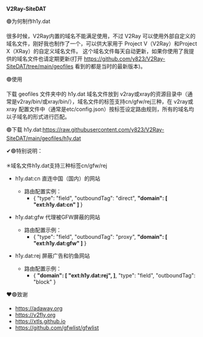 <b>V2Ray-SiteDAT</b>

🟢为何制作h1y.dat

很多时候，V2Ray内置的域名不能满足使用，不过 V2Ray 可以使用外部自定义的域名文件，刚好我也制作了一个，可以供大家用于 Project V（V2Ray）和Project X（XRay）的自定义域名文件。
这个域名文件每天自动更新，如果你使用了我提供的域名文件也请定期更新(打开 https://github.com/y823/V2Ray-SiteDAT/tree/main/geofiles 看到的都是当时的最新版本)。

🟢使用

下载 geofiles 文件夹中的 h1y.dat 域名文件放到 v2ray或xray的资源目录中（通常是v2ray/bin/或xray/bin/），域名文件的标签支持cn/gfw/rej三种，在 v2ray或xray 配置文件中（通常是etc/config.json）按标签设定路由规则，所有的域名均以子域名的形式进行匹配。

🟢下载
h1y.dat:https://raw.githubusercontent.com/y823/V2Ray-SiteDAT/main/geofiles/h1y.dat

✔🟢特别说明：

✳域名文件h1y.dat支持三种标签cn/gfw/rej
  - h1y.dat:cn 直连中国（国内）的网站
    - 路由配置实例：
      - {
          "type": "field",
          "outboundTag": "direct",
          <b>"domain": [
            "ext:h1y.dat:cn"
          ]</b>
        }
  - h1y.dat:gfw 代理被GFW屏蔽的网站
    - 路由配置示例：
      - {
          "type": "field",
          "outboundTag": "proxy",
          <b>"domain": [
            "ext:h1y.dat:gfw"
          ]</b>
        }
      
  - h1y.dat:rej 屏蔽广告和钓鱼网站
    - 路由配置示例：
      - {
          <b>"domain": [
            "ext:h1y.dat:rej",
          ]</b>,
          "type": "field",
          "outboundTag": "block"
        }

❤🟢致谢
- https://adaway.org
- https://v2fly.org
- https://xtls.github.io
- https://github.com/gfwlist/gfwlist
